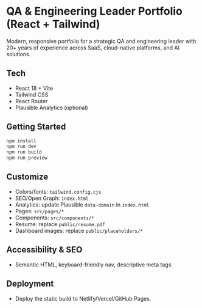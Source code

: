 # QA & Engineering Leader Portfolio (React + Tailwind)

Modern, responsive portfolio for a strategic QA and engineering leader with 20+ years of experience across SaaS, cloud-native platforms, and AI solutions.

## Tech
- React 18 + Vite
- Tailwind CSS
- React Router
- Plausible Analytics (optional)

## Getting Started
```bash
npm install
npm run dev
npm run build
npm run preview
```

## Customize
- Colors/fonts: `tailwind.config.cjs`
- SEO/Open Graph: `index.html`
- Analytics: update Plausible `data-domain` in `index.html`
- Pages: `src/pages/*`
- Components: `src/components/*`
- Resume: replace `public/resume.pdf`
- Dashboard images: replace `public/placeholders/*`

## Accessibility & SEO
- Semantic HTML, keyboard-friendly nav, descriptive meta tags

## Deployment
- Deploy the static build to Netlify/Vercel/GitHub Pages.
